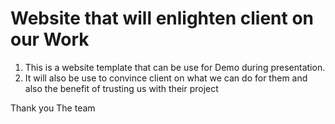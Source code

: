 # Website that will enlighten client on our Work 

1. This is a website template that can be use for Demo during presentation.
2. It will also be use to convince client on what we can do for them and also the benefit of trusting us with their project 

Thank you 
The team
